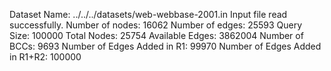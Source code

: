 Dataset Name: ../../../datasets/web-webbase-2001.in
Input file read successfully.
Number of nodes: 16062
Number of edges: 25593
Query Size: 100000
Total Nodes: 25754
Available Edges: 3862004
Number of BCCs: 9693
Number of Edges Added in R1: 99970
Number of Edges Added in R1+R2: 100000
